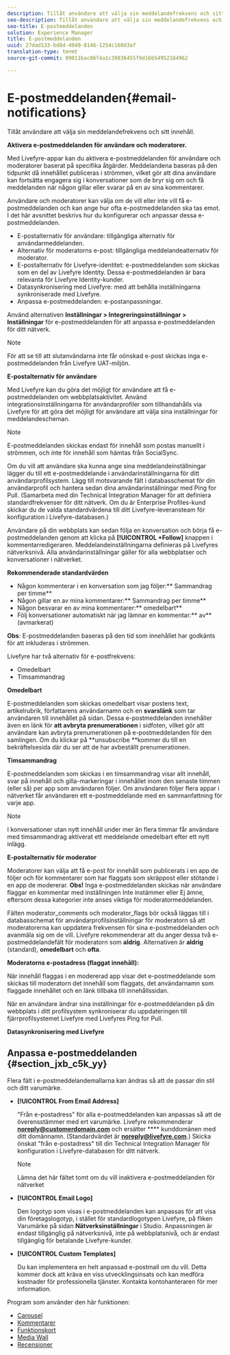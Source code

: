 ```yaml
---
description: Tillåt användare att välja sin meddelandefrekvens och sitt innehåll.
seo-description: Tillåt användare att välja sin meddelandefrekvens och sitt innehåll.
seo-title: E-postmeddelanden
solution: Experience Manager
title: E-postmeddelanden
uuid: 27dad133-bd8d-4949-8146-1254c160d3af
translation-type: tm+mt
source-git-commit: 09011bac06f4a1c39836455f9d16654952184962

---
```



# E-postmeddelanden{#email-notifications}

Tillåt användare att välja sin meddelandefrekvens och sitt innehåll.

**Aktivera e-postmeddelanden för användare och moderatorer.**

Med Livefyre-appar kan du aktivera e-postmeddelanden för användare och moderatorer baserat på specifika åtgärder. Meddelandena baseras på den tidpunkt då innehållet publiceras i strömmen, vilket gör att dina användare kan fortsätta engagera sig i konversationer som de bryr sig om och få meddelanden när någon gillar eller svarar på en av sina kommentarer.

Användare och moderatorer kan välja om de vill eller inte vill få e-postmeddelanden och kan ange hur ofta e-postmeddelanden ska tas emot. I det här avsnittet beskrivs hur du konfigurerar och anpassar dessa e-postmeddelanden.

* E-postalternativ för användare: tillgängliga alternativ för användarmeddelanden.
* Alternativ för moderatorns e-post: tillgängliga meddelandealternativ för moderator.
* E-postalternativ för Livefyre-identitet: e-postmeddelanden som skickas som en del av Livefyre Identity. Dessa e-postmeddelanden är bara relevanta för Livefyre Identity-kunder.
* Datasynkronisering med Livefyre: med att behålla inställningarna synkroniserade med Livefyre.
* Anpassa e-postmeddelanden: e-postanpassningar.

Använd alternativen **Inställningar > Integreringsinställningar > Inställningar** för e-postmeddelanden för att anpassa e-postmeddelanden för ditt nätverk.

>[!NOTE]
>
>För att se till att slutanvändarna inte får oönskad e-post skickas inga e-postmeddelanden från Livefyre UAT-miljön.

**E-postalternativ för användare**

Med Livefyre kan du göra det möjligt för användare att få e-postmeddelanden om webbplatsaktivitet. Använd integrationsinställningarna för användarprofiler som tillhandahålls via Livefyre för att göra det möjligt för användare att välja sina inställningar för meddelandescheman.

>[!NOTE]
>
>E-postmeddelanden skickas endast för innehåll som postas manuellt i strömmen, och inte för innehåll som hämtas från SocialSync.

Om du vill att användare ska kunna ange sina meddelandeinställningar lägger du till ett e-postmeddelande i användarinställningarna för ditt användarprofilsystem. Lägg till motsvarande fält i databasschemat för din användarprofil och hantera sedan dina användarinställningar med Ping for Pull. (Samarbeta med din Technical Integration Manager för att definiera standardfrekvenser för ditt nätverk. Om du är Enterprise Profiles-kund skickar du de valda standardvärdena till ditt Livefyre-leveransteam för konfiguration i Livefyre-databasen.)

Användare på din webbplats kan sedan följa en konversation och börja få e-postmeddelanden genom att klicka på **[!UICONTROL +Follow]** knappen i kommentarredigeraren. Meddelandeinställningarna definieras på Livefyres nätverksnivå. Alla användarinställningar gäller för alla webbplatser och konversationer i nätverket.

**Rekommenderade standardvärden**

* Någon kommenterar i en konversation som jag följer:** Sammandrag per timme**
* Någon gillar en av mina kommentarer:** Sammandrag per timme**
* Någon besvarar en av mina kommentarer:** omedelbart**
* Följ konversationer automatiskt när jag lämnar en kommentar:** av** (avmarkerat)

**Obs**: E-postmeddelanden baseras på den tid som innehållet har godkänts för att inkluderas i strömmen.

Livefyre har två alternativ för e-postfrekvens:

* Omedelbart
* Timsammandrag

**Omedelbart**

E-postmeddelanden som skickas omedelbart visar postens text, artikelrubrik, författarens användarnamn och en **svarslänk** som tar användaren till innehållet på sidan. Dessa e-postmeddelanden innehåller även en länk för **att avbryta prenumerationen** i sidfoten, vilket gör att användare kan avbryta prenumerationen på e-postmeddelanden för den samlingen. Om du klickar på **unsubscribe **kommer du till en bekräftelsesida där du ser att de har avbeställt prenumerationen.

**Timsammandrag**

E-postmeddelanden som skickas i en timsammandrag visar allt innehåll, svar på innehåll och gilla-markeringar i innehållet inom den senaste timmen (eller så) per app som användaren följer. Om användaren följer flera appar i nätverket får användaren ett e-postmeddelande med en sammanfattning för varje app.

>[!NOTE]
>
>I konversationer utan nytt innehåll under mer än flera timmar får användare med timsammandrag aktiverat ett meddelande omedelbart efter ett nytt inlägg.

**E-postalternativ för moderator**

Moderatorer kan välja att få e-post för innehåll som publicerats i en app de följer och för kommentarer som har flaggats som skräppost eller stötande i en app de modererar. **Obs!** Inga e-postmeddelanden skickas när användare flaggar en kommentar med inställningen Inte instämmer eller Ej ämne, eftersom dessa kategorier inte anses viktiga för moderatormeddelanden.

Fälten moderator_comments och moderator_flags bör också läggas till i databasschemat för användarprofilsinställningar för moderatorn så att moderatorerna kan uppdatera frekvensen för sina e-postmeddelanden och avanmäla sig om de vill. Livefyre rekommenderar att du anger dessa två e-postmeddelandefält för moderatorn som **aldrig**. Alternativen är **aldrig** (standard), **omedelbart** och **ofta**.

**Moderatorns e-postadress (flaggat innehåll):**

När innehåll flaggas i en modererad app visar det e-postmeddelande som skickas till moderatorn det innehåll som flaggats, det användarnamn som flaggade innehållet och en länk tillbaka till innehållssidan.

När en användare ändrar sina inställningar för e-postmeddelanden på din webbplats i ditt profilsystem synkroniserar du uppdateringen till fjärrprofilsystemet Livefyre med Livefyres Ping for Pull.

**Datasynkronisering med Livefyre**

## Anpassa e-postmeddelanden {#section_jxb_c5k_yy}

Flera fält i e-postmeddelandemallarna kan ändras så att de passar din stil och ditt varumärke.

* **[!UICONTROL From Email Address]**

   &quot;Från e-postadress&quot; för alla e-postmeddelanden kan anpassas så att de överensstämmer med ert varumärke. Livefyre rekommenderar **noreply@customerdomain.com** och ersätter **** kunddomänen med ditt domännamn. (Standardvärdet är **noreply@livefyre.com**.) Skicka önskat &quot;från e-postadress&quot; till din Technical Integration Manager för konfiguration i Livefyre-databasen för ditt nätverk.

   >[!NOTE]
   >
   >Lämna det här fältet tomt om du vill inaktivera e-postmeddelanden för nätverket

* **[!UICONTROL Email Logo]**

   Den logotyp som visas i e-postmeddelanden kan anpassas för att visa din företagslogotyp, i stället för standardlogotypen Livefyre, på fliken Varumärke på sidan **Nätverksinställningar** i Studio. Anpassningen är endast tillgänglig på nätverksnivå, inte på webbplatsnivå, och är endast tillgänglig för betalande Livefyre-kunder.

* **[!UICONTROL Custom Templates]**

   Du kan implementera en helt anpassad e-postmall om du vill. Detta kommer dock att kräva en viss utvecklingsinsats och kan medföra kostnader för professionella tjänster. Kontakta kontohanteraren för mer information.



Program som använder den här funktionen:

* [Carousel](/help/using/c-about-apps/c-carousel-app/c-carousel-app.md#c_carousel_app)
* [Kommentarer](/help/using/c-about-apps/c-comments/c-comments.md)
* [Funktionskort](/help/using/c-about-apps/c-feature-card-app/c-feature-card-app.md#c_feature_card_app)
* [Media Wall](/help/using/c-about-apps/c-media-wall-app/c-media-wall-app.md#c_media_wall_app)
* [Recensioner](/help/using/c-about-apps/c-reviews-app/c-reviews-app.md#c_reviews_app)

